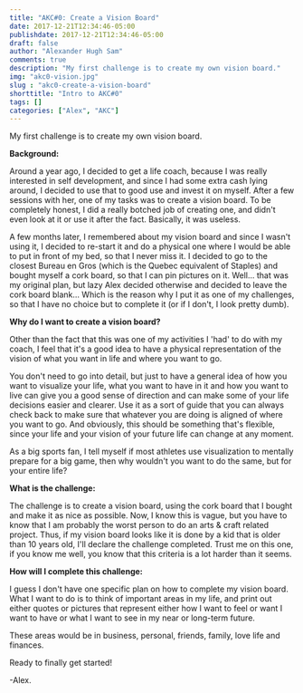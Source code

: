 ```yaml
---
title: "AKC#0: Create a Vision Board"
date: 2017-12-21T12:34:46-05:00
publishdate: 2017-12-21T12:34:46-05:00
draft: false
author: "Alexander Hugh Sam"
comments: true
description: "My first challenge is to create my own vision board."
img: "akc0-vision.jpg"
slug : "akc0-create-a-vision-board"
shorttitle: "Intro to AKC#0"
tags: []
categories: ["Alex", "AKC"]
---
```

My first challenge is to create my own vision board.

**Background:**

Around a year ago, I decided to get a life coach, because I was really interested in self development, and since I had some extra cash lying around, I decided to use that to good use and invest it on myself. After a few sessions with her, one of my tasks was to create a vision board. To be completely honest, I did a really botched job of creating one, and didn't even look at it or use it after the fact. Basically, it was useless.

A few months later, I remembered about my vision board and since I wasn't using it, I decided to re-start it and do a physical one where I would be able to put in front of my bed, so that I never miss it. I decided to go to the closest Bureau en Gros (which is the Quebec equivalent of Staples) and bought myself a cork board, so that I can pin pictures on it. Well... that was my original plan, but lazy Alex decided otherwise and decided to leave the cork board blank... Which is the reason why I put it as one of my challenges, so that I have no choice but to complete it (or if I don't, I look pretty dumb).

**Why do I want to create a vision board?**

Other than the fact that this was one of my activities I 'had' to do with my coach, I feel that it's a good idea to have a physical representation of the vision of what you want in life and where you want to go.

You don't need to go into detail, but just to have a general idea of how you want to visualize your life, what you want to have in it and how you want to live can give you a good sense of direction and can make some of your life decisions easier and clearer. Use it as a sort of guide that you can always check back to make sure that whatever you are doing is aligned of where you want to go. And obviously, this should be something that's flexible, since your life and your vision of your future life can change at any moment.

As a big sports fan, I tell myself if most athletes use visualization to mentally prepare for a big game, then why wouldn't you want to do the same, but for your entire life?

**What is the challenge:**

The challenge is to create a vision board, using the cork board that I bought and make it as nice as possible. Now, I know this is vague, but you have to know that I am probably the worst person to do an arts & craft related project. Thus, if my vision board looks like it is done by a kid that is older than 10 years old, I'll declare the challenge completed. Trust me on this one, if you know me well, you know that this criteria is a lot harder than it seems.

**How will I complete this challenge:**

I guess I don't have one specific plan on how to complete my vision board. What I want to do is to think of important areas in my life, and print out either quotes or pictures that represent either how I want to feel or want I want to have or what I want to see in my near or long-term future.

These areas would be in business, personal, friends, family, love life and finances.

Ready to finally get started!

-Alex.
